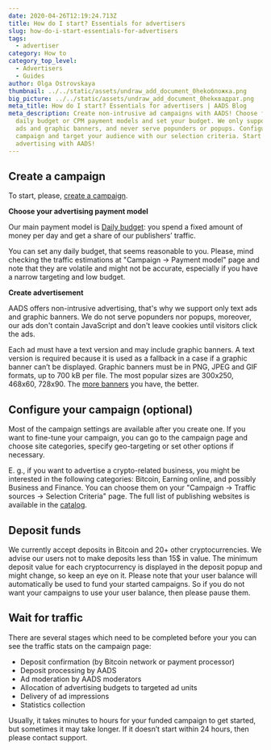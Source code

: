 ```yaml
---
date: 2020-04-26T12:19:24.713Z
title: How do I start? Essentials for advertisers
slug: how-do-i-start-essentials-for-advertisers
tags:
  - advertiser
category: How to
category_top_level:
  - Advertisers
  - Guides
author: Olga Ostrovskaya
thumbnail: ../../static/assets/undraw_add_document_0hekобложка.png
big_picture: ../../static/assets/undraw_add_document_0hekквадрат.png
meta_title: How do I start? Essentials for advertisers | AADS Blog
meta_description: Create non-intrusive ad campaigns with AADS! Choose from our
  daily budget or CPM payment models and set your budget. We only support text
  ads and graphic banners, and never serve popunders or popups. Configure your
  campaign and target your audience with our selection criteria. Start
  advertising with AADS!
---
```

## Create a campaign

To start, please, [create a campaign](https://aads.com/campaigns/new).

**Choose your advertising payment model**

Our main payment model is [Daily budget](https://aads.com/blog/2019-08-11-how-does-daily-budget-work/): you spend a fixed amount of money per day and get a share of our publishers’ traffic.

You can set any daily budget, that seems reasonable to you. Please, mind checking the traffic estimations at "Campaign -> Payment model" page and note that they are volatile and might not be accurate, especially if you have a narrow targeting and low budget.

**Create advertisement**

AADS offers non-intrusive advertising, that's why we support only text ads and graphic banners. We do not serve popunders nor popups, moreover, our ads don't contain JavaScript and don't leave cookies until visitors click the ads.

Each ad must have a text version and may include graphic banners. A text version is required because it is used as a fallback in a case if a graphic banner can’t be displayed. Graphic banners must be in PNG, JPEG and GIF formats, up to 700 kB per file. The most popular sizes are 300х250, 468х60, 728х90. The [more banners](https://aads.com/blog/2020-03-27-faq-for-advertisers/) you have, the better.

## Configure your campaign (optional)

Most of the campaign settings are available after you create one. If you want to fine-tune your campaign, you can go to the campaign page and choose site categories, specify geo-targeting or set other options if necessary.

E. g., if you want to advertise a crypto-related business, you might be interested in the following categories: Bitcoin, Earning online, and possibly Business and Finance. You can choose them on your "Campaign -> Traffic sources -> Selection Criteria" page. The full list of publishing websites is available in the [catalog](https://aads.com/catalog).

## Deposit funds

We currently accept deposits in Bitcoin and 20+ other cryptocurrencies. We advise our users not to make deposits less than 15$ in value. The minimum deposit value for each cryptocurrency is displayed in the deposit popup and might change, so keep an eye on it. Please note that your user balance will automatically be used to fund your started campaigns. So if you do not want your campaigns to use your user balance, then please pause them.

## Wait for traffic

There are several stages which need to be completed before your you can see the traffic stats on the campaign page:

* Deposit confirmation (by Bitcoin network or payment processor)
* Deposit processing by AADS
* Ad moderation by AADS moderators
* Allocation of advertising budgets to targeted ad units
* Delivery of ad impressions
* Statistics collection

Usually, it takes minutes to hours for your funded campaign to get started, but sometimes it may take longer. If it doesn’t start within 24 hours, then please contact support.
